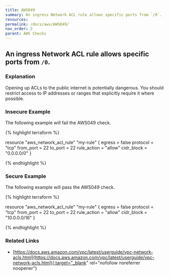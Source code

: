 ```yaml
---
title: AWS049
summary: An ingress Network ACL rule allows specific ports from `/0`. [aws_network_acl_rule] 
resources: 
permalink: /docs/aws/AWS049/
nav_order: 2
parent: AWS Checks
---
```


## An ingress Network ACL rule allows specific ports from `/0`.

### Explanation


Opening up ACLs to the public internet is potentially dangerous. You should restrict access to IP addresses or ranges that explicitly require it where possible.




### Insecure Example

The following example will fail the AWS049 check.

{% highlight terraform %}

resource "aws_network_acl_rule" "my-rule" {
  egress         = false
  protocol       = "tcp"
  from_port      = 22
  to_port        = 22
  rule_action    = "allow"
  cidr_block     = "0.0.0.0/0"
}

{% endhighlight %}



### Secure Example

The following example will pass the AWS049 check.

{% highlight terraform %}

resource "aws_network_acl_rule" "my-rule" {
  egress         = false
  protocol       = "tcp"
  from_port      = 22
  to_port        = 22
  rule_action    = "allow"
  cidr_block     = "10.0.0.0/16"
}

{% endhighlight %}


### Related Links


- [https://docs.aws.amazon.com/vpc/latest/userguide/vpc-network-acls.html](https://docs.aws.amazon.com/vpc/latest/userguide/vpc-network-acls.html){:target="_blank" rel="nofollow noreferrer noopener"}

